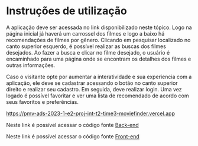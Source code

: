 # Instruções de utilização

A aplicação deve ser acessada no link disponibilizado neste tópico. Logo na página inicial já haverá um carrossel dos filmes e logo a baixo há recomendações de filmes por gênero. Clicando em pesquisar localizado no canto superior esquerdo, é possível realizar as buscas dos filmes desejados. Ao fazer a busca e clicar no filme desejado, o usuário é encaminhado para uma página onde se encontram os detalhes dos filmes e outras informações.

Caso o visitante opte por aumentar a interatividade e sua experiencia com a aplicação, ele deve se cadastrar acessando o botão no canto superior direito e realizar seu cadastro. Em seguida, deve realizar login. Uma vez logado é possível favoritar e ver uma lista de recomendado de acordo com seus favoritos e preferências.

https://pmv-ads-2023-1-e2-proj-int-t2-time3-moviefinder.vercel.app

Neste link é possível acessar o código fonte [Back-end](https://github.com/ICEI-PUC-Minas-PMV-ADS/pmv-ads-2023-1-e2-proj-int-t2-time3-moviefinder/tree/main/src/MovieFinderCSharp-main)

Neste link é possível acessar o código fonte [Front-end](https://github.com/ICEI-PUC-Minas-PMV-ADS/pmv-ads-2023-1-e2-proj-int-t2-time3-moviefinder/tree/main/src/movie-finder-frontend)

